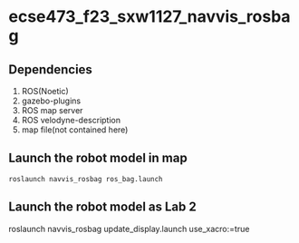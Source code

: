 # ecse473_f23_sxw1127_navvis_rosbag
## Dependencies
1. ROS(Noetic)
2. gazebo-plugins
3. ROS map server
4. ROS velodyne-description
5. map file(not contained here)
## Launch the robot model in map

`roslaunch navvis_rosbag ros_bag.launch`
## Launch the robot model as Lab 2
roslaunch navvis_rosbag update_display.launch use_xacro:=true


